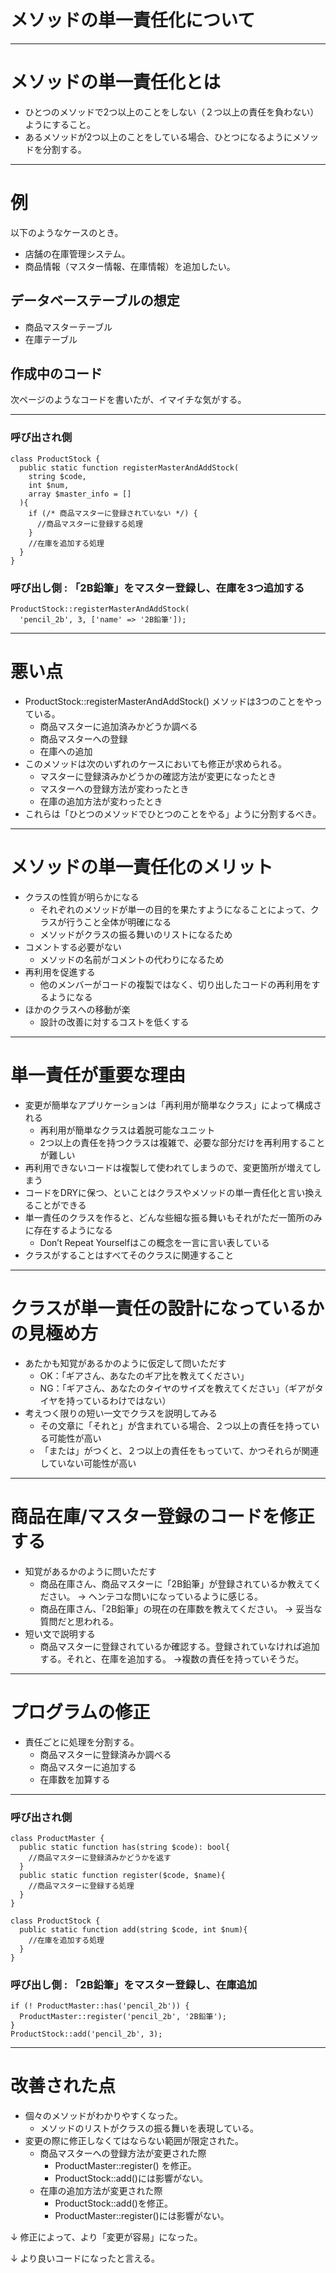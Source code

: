 # メソッドの単一責任化について

---
# メソッドの単一責任化とは
- ひとつのメソッドで2つ以上のことをしない（２つ以上の責任を負わない）ようにすること。
- あるメソッドが2つ以上のことをしている場合、ひとつになるようにメソッドを分割する。

---
# 例
以下のようなケースのとき。

* 店舗の在庫管理システム。
* 商品情報（マスター情報、在庫情報）を追加したい。

## データベーステーブルの想定
  * 商品マスターテーブル
  * 在庫テーブル

## 作成中のコード
次ページのようなコードを書いたが、イマイチな気がする。

---
### 呼び出され側
```
class ProductStock {
  public static function registerMasterAndAddStock(
    string $code,
    int $num,
    array $master_info = []
  ){
    if (/* 商品マスターに登録されていない */) {
      //商品マスターに登録する処理
    }
    //在庫を追加する処理
  }
}
```

### 呼び出し側 : 「2B鉛筆」をマスター登録し、在庫を3つ追加する
```
ProductStock::registerMasterAndAddStock(
  'pencil_2b', 3, ['name' => '2B鉛筆']);
```

---
# 悪い点
* ProductStock::registerMasterAndAddStock() メソッドは3つのことをやっている。
  * 商品マスターに追加済みかどうか調べる
  * 商品マスターへの登録
  * 在庫への追加
* このメソッドは次のいずれのケースにおいても修正が求められる。
  * マスターに登録済みかどうかの確認方法が変更になったとき
  * マスターへの登録方法が変わったとき
  * 在庫の追加方法が変わったとき
* これらは「ひとつのメソッドでひとつのことをやる」ように分割するべき。

---
# メソッドの単一責任化のメリット
- クラスの性質が明らかになる
    - それぞれのメソッドが単一の目的を果たすようになることによって、クラスが行うこと全体が明確になる
    - メソッドがクラスの振る舞いのリストになるため
- コメントする必要がない
    - メソッドの名前がコメントの代わりになるため
- 再利用を促進する
    - 他のメンバーがコードの複製ではなく、切り出したコードの再利用をするようになる
- ほかのクラスへの移動が楽
    - 設計の改善に対するコストを低くする

---
# 単一責任が重要な理由
- 変更が簡単なアプリケーションは「再利用が簡単なクラス」によって構成される
    - 再利用が簡単なクラスは着脱可能なユニット
    - 2つ以上の責任を持つクラスは複雑で、必要な部分だけを再利用することが難しい
- 再利用できないコードは複製して使われてしまうので、変更箇所が増えてしまう
- コードをDRYに保つ、といことはクラスやメソッドの単一責任化と言い換えることができる
- 単一責任のクラスを作ると、どんな些細な振る舞いもそれがただ一箇所のみに存在するようになる
    - Don’t Repeat Yourselfはこの概念を一言に言い表している
- クラスがすることはすべてそのクラスに関連すること

---
# クラスが単一責任の設計になっているかの見極め方
- あたかも知覚があるかのように仮定して問いただす
    - OK：「ギアさん、あなたのギア比を教えてください」
    - NG：「ギアさん、あなたのタイヤのサイズを教えてください」（ギアがタイヤを持っているわけではない）
- 考えつく限りの短い一文でクラスを説明してみる
    - その文章に「それと」が含まれている場合、２つ以上の責任を持っている可能性が高い
    - 「または」がつくと、２つ以上の責任をもっていて、かつそれらが関連していない可能性が高い

---
# 商品在庫/マスター登録のコードを修正する
* 知覚があるかのように問いただす
  * 商品在庫さん、商品マスターに「2B鉛筆」が登録されているか教えてください。
    → ヘンテコな問いになっているように感じる。
  * 商品在庫さん、「2B鉛筆」の現在の在庫数を教えてください。
    → 妥当な質問だと思われる。
* 短い文で説明する
  * 商品マスターに登録されているか確認する。登録されていなければ追加する。それと、在庫を追加する。
    →複数の責任を持っていそうだ。

---
# プログラムの修正
* 責任ごとに処理を分割する。
  * 商品マスターに登録済みか調べる
  * 商品マスターに追加する
  * 在庫数を加算する

---
### 呼び出され側
```
class ProductMaster {
  public static function has(string $code): bool{
    //商品マスターに登録済みかどうかを返す
  }
  public static function register($code, $name){
    //商品マスターに登録する処理
  }
}
```

```
class ProductStock {
  public static function add(string $code, int $num){
    //在庫を追加する処理
  }
}
```

### 呼び出し側 : 「2B鉛筆」をマスター登録し、在庫追加
```
if (! ProductMaster::has('pencil_2b')) {
  ProductMaster::register('pencil_2b', '2B鉛筆');
}
ProductStock::add('pencil_2b', 3);
```

---
# 改善された点
* 個々のメソッドがわかりやすくなった。
  * メソッドのリストがクラスの振る舞いを表現している。
* 変更の際に修正しなくてはならない範囲が限定された。
  * 商品マスターへの登録方法が変更された際
    * ProductMaster::register() を修正。
    * ProductStock::add()には影響がない。
  * 在庫の追加方法が変更された際
    * ProductStock::add()を修正。
    * ProductMaster::register()には影響がない。

↓
修正によって、より「変更が容易」になった。

↓
より良いコードになったと言える。